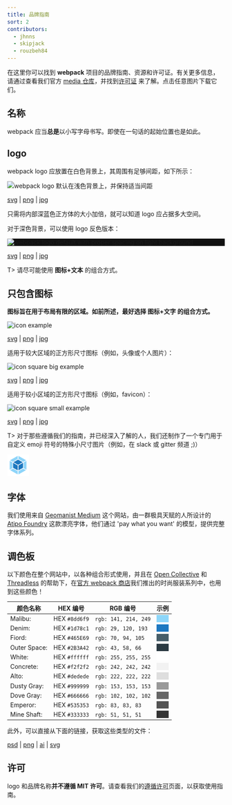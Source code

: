 ```yaml
---
title: 品牌指南
sort: 2
contributors:
  - jhnns
  - skipjack
  - rouzbeh84
---
```


在这里你可以找到 **webpack** 项目的品牌指南、资源和许可证。有关更多信息，请通过查看我们官方 [media 仓库](https://github.com/webpack/media)，并找到[许可证](https://github.com/webpack/media/blob/master/LICENSE) 来了解。点击任意图片下载它们。


## 名称

webpack 应当**总是**以小写字母书写。即使在一句话的起始位置也是如此。


## logo

webpack logo 应放置在白色背景上，其周围有足够间距，如下所示：

<img src="https://raw.githubusercontent.com/webpack/media/master/logo/logo-on-white-bg.png" alt="webpack logo 默认在浅色背景上，并保持适当间距" />

[svg](https://github.com/webpack/media/blob/master/logo/logo-on-white-bg.svg) | [png](https://github.com/webpack/media/blob/master/logo/logo-on-white-bg.png) | [jpg](https://github.com/webpack/media/blob/master/logo/logo-on-white-bg.jpg)

只需将内部深蓝色正方体的大小加倍，就可以知道 logo 应占据多大空间。

对于深色背景，可以使用 logo 反色版本：

<div style="display: block; background: #111;">
  <img src="https://raw.githubusercontent.com/webpack/media/master/logo/logo-on-dark-bg.png" alt="webpack logo default with proper spacing on light background" />
</div>

[svg](https://github.com/webpack/media/blob/master/logo/logo-on-dark-bg.svg) | [png](https://github.com/webpack/media/blob/master/logo/logo-on-dark-bg.png) | [jpg](https://github.com/webpack/media/blob/master/logo/logo-on-dark-bg.jpg)

T> 请尽可能使用 **图标+文本** 的组合方式。


## 只包含图标

**图标旨在用于布局有限的区域。如前所述，最好选择 图标+文字 的组合方式。**

<img src="https://raw.githubusercontent.com/webpack/media/master/logo/icon.png" width="250" alt="icon example">

[svg](https://github.com/webpack/media/blob/master/logo/icon.svg) | [png](https://github.com/webpack/media/blob/master/logo/icon.png) | [jpg](https://github.com/webpack/media/blob/master/logo/icon.jpg)

适用于较大区域的正方形尺寸图标（例如，头像或个人图片）：

<img src="https://raw.githubusercontent.com/webpack/media/master/logo/icon-square-big.png" width="250" alt="icon square big example">

[svg](https://github.com/webpack/media/blob/master/logo/icon-square-big.svg) | [png](https://github.com/webpack/media/blob/master/logo/icon-square-big.png) | [jpg](https://github.com/webpack/media/blob/master/logo/icon-square-big.jpg)

适用于较小区域的正方形尺寸图标（例如，favicon）：

<img src="https://raw.githubusercontent.com/webpack/media/master/logo/icon-square-small.png" width="50" alt="icon square small example">

[svg](https://github.com/webpack/media/blob/master/logo/icon-square-small.svg) | [png](https://github.com/webpack/media/blob/master/logo/icon-square-small.png) | [jpg](https://github.com/webpack/media/blob/master/logo/icon-square-small.jpg)

T> 对于那些遵循我们的指南，并已经深入了解的人，我们还制作了一个专门用于自定义 emoji 符号的特殊小尺寸图片（例如，在 slack 或 gitter 频道 ;)）

<img src="/assets/icon-square-small-slack.png" width="50" alt="icon square small example">


## 字体

我们使用来自 [Geomanist Medium](http://atipofoundry.com/fonts/geomanist) 这个网站，由一群极具天赋的人所设计的 [Atipo Foundry](http://atipofoundry.com/) 这款漂亮字体，他们通过 'pay what you want' 的模型，提供完整字体系列。


## 调色板

以下颜色在整个网站中，以各种组合形式使用，并且在 [Open Collective](https://opencollective.com) 和 [Threadless](https://medium.com/u/840563ee2a56) 的帮助下，在[官方 webpack 商店](https://webpack.threadless.com/collections/the-final-release-collection/)我们推出的时尚服装系列中，也用到这些颜色！

| 颜色名称    | HEX 编号      | RGB 编号              | 示例
|---------------|---------------|-----------------------|-------------------------------
| Malibu:       | HEX `#8dd6f9` | `rgb: 141, 214, 249`  | <div style="background-color: #8dd6f9;">&nbsp;</div>
| Denim:        | HEX `#1d78c1` | `rgb: 29, 120, 193`   | <div style="background-color: #1d78c1;">&nbsp;</div>
| Fiord:        | HEX `#465E69` | `rgb: 70, 94, 105`    | <div style="background-color: #465E69;">&nbsp;</div>
| Outer Space:  | HEX `#2B3A42` | `rgb: 43, 58, 66`     | <div style="background-color: #2B3A42;">&nbsp;</div>
| White:        | HEX `#ffffff` | `rgb: 255, 255, 255`  | <div style="background-color: #ffffff;">&nbsp;</div>
| Concrete:     | HEX `#f2f2f2` | `rgb: 242, 242, 242`  | <div style="background-color: #f2f2f2;">&nbsp;</div>
| Alto:         | HEX `#dedede` | `rgb: 222, 222, 222`  | <div style="background-color: #dedede;">&nbsp;</div>
| Dusty Gray:   | HEX `#999999` | `rgb: 153, 153, 153`  | <div style="background-color: #999999;">&nbsp;</div>
| Dove Gray:    | HEX `#666666` | `rgb: 102, 102, 102`  | <div style="background-color: #666666;">&nbsp;</div>
| Emperor:      | HEX `#535353` | `rgb: 83, 83, 83`     | <div style="background-color: #535353;">&nbsp;</div>
| Mine Shaft:   | HEX `#333333` | `rgb: 51, 51, 51`     | <div style="background-color: #333333;">&nbsp;</div>

此外，可以直接从下面的链接，获取这些类型的文件：

[psd](https://raw.githubusercontent.com/webpack/media/master/design/webpack-palette.psd) | [png](https://raw.githubusercontent.com/webpack/media/master/design/webpack-palette.png)
 | [ai](https://raw.githubusercontent.com/webpack/media/master/design/webpack-palette.ai) | [svg](https://raw.githubusercontent.com/webpack/media/master/design/webpack-palette.svg)


## 许可

logo 和品牌名称**并不遵循 MIT 许可**。请查看我们的[遵循许可](https://github.com/webpack/media/blob/master/LICENSE)页面，以获取使用指南。
